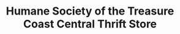 ---
title: "Humane Society of the Treasure Coast Central Thrift Store"
url: /stuart/humane-society-of-the-treasure-coast-central-thrift-store/
shop: charity
---